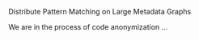 Distribute Pattern Matching on Large Metadata Graphs

We are in the process of code anonymization ...
